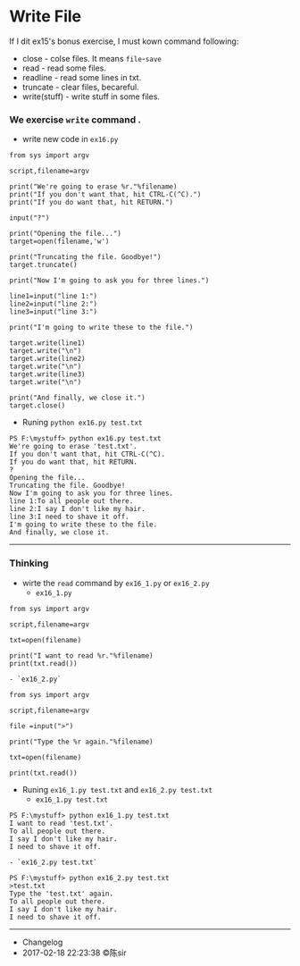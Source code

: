# Write File

If I dit ex15's bonus exercise, I must kown command following:

- close - colse files. It means `file`-`save`
- read - read some files.
- readline - read some lines in txt.
- truncate - clear files, becareful.
- write(stuff) - write stuff in some files.

### We exercise `write` command .

- write new code in `ex16.py`
```
from sys import argv

script,filename=argv

print("We're going to erase %r."%filename)
print("If you don't want that, hit CTRL-C(^C).")
print("If you do want that, hit RETURN.")

input("?")

print("Opening the file...")
target=open(filename,'w')

print("Truncating the file. Goodbye!")
target.truncate()

print("Now I'm going to ask you for three lines.")

line1=input("line 1:")
line2=input("line 2:")
line3=input("line 3:")

print("I'm going to write these to the file.")

target.write(line1)
target.write("\n")
target.write(line2)
target.write("\n")
target.write(line3)
target.write("\n")

print("And finally, we close it.")
target.close()
```

- Runing `python ex16.py test.txt`
```
PS F:\mystuff> python ex16.py test.txt
We're going to erase 'test.txt'.
If you don't want that, hit CTRL-C(^C).
If you do want that, hit RETURN.
?
Opening the file...
Truncating the file. Goodbye!
Now I'm going to ask you for three lines.
line 1:To all people out there.
line 2:I say I don't like my hair.
line 3:I need to shave it off.
I'm going to write these to the file.
And finally, we close it.
```
***

### Thinking

- wirte the `read` command by `ex16_1.py` or `ex16_2.py`
    - `ex16_1.py`
```
from sys import argv

script,filename=argv

txt=open(filename)

print("I want to read %r."%filename)
print(txt.read())
```

    - `ex16_2.py`
```
from sys import argv

script,filename=argv

file =input(">")

print("Type the %r again."%filename)

txt=open(filename)

print(txt.read())
```

- Runing `ex16_1.py test.txt` and `ex16_2.py test.txt`
    - `ex16_1.py test.txt`
```
PS F:\mystuff> python ex16_1.py test.txt
I want to read 'test.txt'.
To all people out there.
I say I don't like my hair.
I need to shave it off.
```

    - `ex16_2.py test.txt`
```
PS F:\mystuff> python ex16_2.py test.txt
>test.txt
Type the 'test.txt' again.
To all people out there.
I say I don't like my hair.
I need to shave it off.
```
***
- Changelog
- 2017-02-18 22:23:38 ©陈sir
